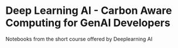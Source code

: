 # Deep Learning AI - Carbon Aware Computing for GenAI Developers
Notebooks from the short course offered by Deeplearning AI
